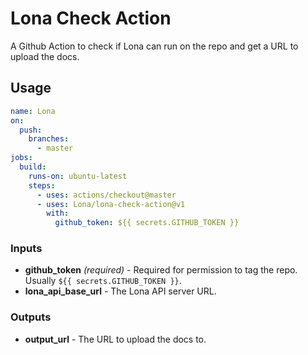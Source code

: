 # Lona Check Action

A Github Action to check if Lona can run on the repo and get a URL to upload the docs.

## Usage

```yaml
name: Lona
on:
  push:
    branches:
      - master
jobs:
  build:
    runs-on: ubuntu-latest
    steps:
      - uses: actions/checkout@master
      - uses: Lona/lona-check-action@v1
        with:
          github_token: ${{ secrets.GITHUB_TOKEN }}
```

### Inputs

- **github_token** _(required)_ - Required for permission to tag the repo. Usually `${{ secrets.GITHUB_TOKEN }}`.
- **lona_api_base_url** - The Lona API server URL.

### Outputs

- **output_url** - The URL to upload the docs to.
